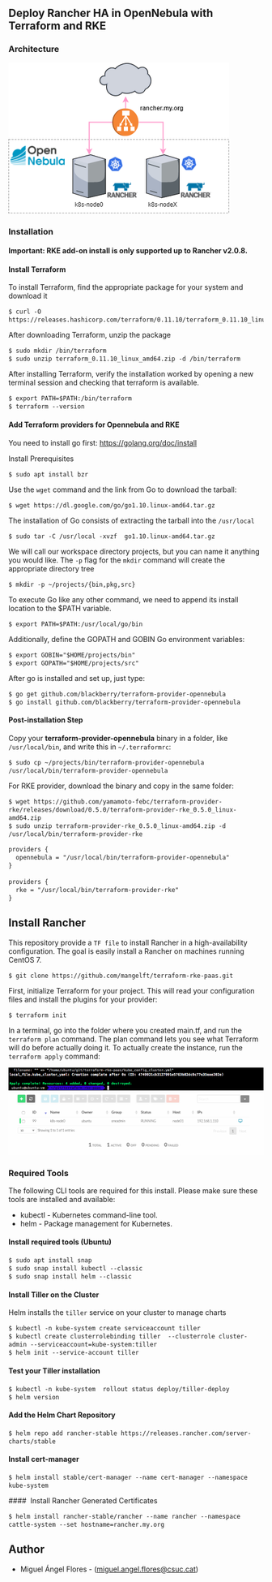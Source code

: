 ## Deploy Rancher HA in OpenNebula with Terraform and RKE

### Architecture

<img src="images/paas-one.png">

### Installation 

#### <i class="fas fa-exclamation-triangle" aria-hidden="true"></i> Important: RKE add-on install is only supported up to Rancher v2.0.8.

####  Install Terraform 

To install Terraform, find the appropriate package for your system and download it

	$ curl -O https://releases.hashicorp.com/terraform/0.11.10/terraform_0.11.10_linux_amd64.zip

After downloading Terraform, unzip the package

	$ sudo mkdir /bin/terraform
	$ sudo unzip terraform_0.11.10_linux_amd64.zip -d /bin/terraform

After installing Terraform, verify the installation worked by opening a new terminal session and checking that terraform is available. 
	
	$ export PATH=$PATH:/bin/terraform
	$ terraform --version

####  Add Terraform providers for Opennebula and RKE

You need to install go first: https://golang.org/doc/install

Install Prerequisites

	$ sudo apt install bzr

Use the `wget` command and the link from Go to download the tarball:

	$ wget https://dl.google.com/go/go1.10.linux-amd64.tar.gz

The installation of Go consists of extracting the tarball into the `/usr/local` 

	$ sudo tar -C /usr/local -xvzf  go1.10.linux-amd64.tar.gz 

We will call our workspace directory projects, but you can name it anything you would like. The `-p` flag for the `mkdir` command will create the appropriate directory tree

	$ mkdir -p ~/projects/{bin,pkg,src}

To execute Go like any other command, we need to append its install location to the $PATH variable.

	$ export PATH=$PATH:/usr/local/go/bin

Additionally, define the GOPATH and GOBIN Go environment variables:
	
	$ export GOBIN="$HOME/projects/bin"
	$ export GOPATH="$HOME/projects/src"

After go is installed and set up, just type:

    $ go get github.com/blackberry/terraform-provider-opennebula
    $ go install github.com/blackberry/terraform-provider-opennebula 

#### Post-installation Step

Copy your **terraform-provider-opennebula** binary in a folder, like `/usr/local/bin`, and write this in `~/.terraformrc`:

	$ sudo cp ~/projects/bin/terraform-provider-opennebula /usr/local/bin/terraform-provider-opennebula

For RKE provider, download the binary and copy in the same folder:

	$ wget https://github.com/yamamoto-febc/terraform-provider-rke/releases/download/0.5.0/terraform-provider-rke_0.5.0_linux-amd64.zip 
	$ sudo unzip terraform-provider-rke_0.5.0_linux-amd64.zip -d /usr/local/bin/terraform-provider-rke

```
providers {
  opennebula = "/usr/local/bin/terraform-provider-opennebula"
}

providers {
  rke = "/usr/local/bin/terraform-provider-rke"
}
```

## Install Rancher

This repository provide a `TF file` to install Rancher in a high-availability configuration. The goal is easily install a Rancher on machines running CentOS 7.

	$ git clone https://github.com/mangelft/terraform-rke-paas.git

First, initialize Terraform for your project. This will read your configuration files and install the plugins for your provider:

	$ terraform init

In a terminal, go into the folder where you created main.tf, and run the `terraform plan` command. The plan command lets you see what Terraform will do before actually doing it. To actually create the instance, run the `terraform apply` command:

<img src="images/terraform-apply.png">
<img src="images/one.png">

###  Required Tools

The following CLI tools are required for this install. Please make sure these tools are installed and available:

* kubectl - Kubernetes command-line tool.
* helm - Package management for Kubernetes.

#### Install required tools (Ubuntu)
	$ sudo apt install snap
	$ sudo snap install kubectl --classic
	$ sudo snap install helm --classic 

#### Install Tiller on the Cluster
Helm installs the `tiller` service on your cluster to manage charts

	$ kubectl -n kube-system create serviceaccount tiller
	$ kubectl create clusterrolebinding tiller  --clusterrole cluster-admin --serviceaccount=kube-system:tiller
	$ helm init --service-account tiller

#### Test your Tiller installation

	$ kubectl -n kube-system  rollout status deploy/tiller-deploy
	$ helm version

#### Add the Helm Chart Repository

	$ helm repo add rancher-stable https://releases.rancher.com/server-charts/stable

#### Install cert-manager

	$ helm install stable/cert-manager --name cert-manager --namespace kube-system

####  Install Rancher Generated Certificates

	$ helm install rancher-stable/rancher --name rancher --namespace cattle-system --set hostname=rancher.my.org

## Author

 * Miguel Ángel Flores - (miguel.angel.flores@csuc.cat)

